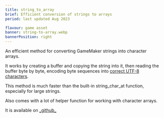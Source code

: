 ```yaml
---
title: string_to_array
brief: Efficient conversion of strings to arrays
period: last updated Aug 2023

flavour: game asset
banner: string-to-array.webp
bannerPosition: right
---
```


An efficient method for converting GameMaker strings into character arrays.

It works by creating a buffer and copying the string into it, then reading the buffer byte by byte, encoding byte sequences into [correct UTF-8 characters](https://en.wikipedia.org/wiki/UTF-8).

This method is much faster than the built-in string_char_at function, especially for large strings.

<!-- Benchmarks are coming soon -->

Also comes with a lot of helper function for working with character arrays.

It is available on [\_github\_](https://github.com/danielpancake/string_to_array)
